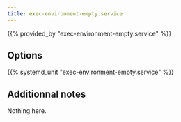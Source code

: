 ```yaml
---
title: exec-environment-empty.service
---
```


{{% provided_by "exec-environment-empty.service" %}}

## Options

{{% systemd_unit "exec-environment-empty.service" %}}

## Additionnal notes

Nothing here.